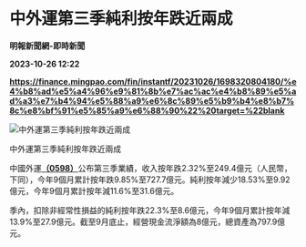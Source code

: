 # 中外運第三季純利按年跌近兩成
**明報新聞網-即時新聞**

**2023-10-26 12:22**

**https://finance.mingpao.com/fin/instantf/20231026/1698320804180/%e4%b8%ad%e5%a4%96%e9%81%8b%e7%ac%ac%e4%b8%89%e5%ad%a3%e7%b4%94%e5%88%a9%e6%8c%89%e5%b9%b4%e8%b7%8c%e8%bf%91%e5%85%a9%e6%88%90%22%20target=%22blank**

![中外運第三季純利按年跌近兩成](https://fs.mingpao.com/fin/20231026/s00010/36080898ff41344174c56749cb3837d6.jpg)

中外運第三季純利按年跌近兩成

中國外運[**（0598）**](https://finance.mingpao.com/fin/instantf/20231026/1698320804180/stock1.php?code=0598)公布第三季業績，收入按年跌2.32%至249.4億元（人民幣，下同），今年9個月累計按年跌9.85%至727.7億元。純利按年減少18.53%至9.92億元，今年9個月累計按年減11.6%至31.6億元。

季內，扣除非經常性損益的純利按年跌22.3%至8.6億元，今年9個月累計按年減13.9%至27.9億元。截至9月底止，經營現金流淨額為8億元，總資產為797.9億元。